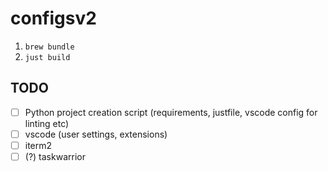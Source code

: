 # configsv2

1. `brew bundle`
2. `just build`


## TODO

- [ ] Python project creation script (requirements, justfile, vscode config for linting etc)
- [ ] vscode (user settings, extensions)
- [ ] iterm2
- [ ] (?) taskwarrior
